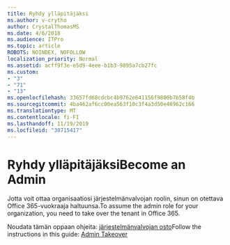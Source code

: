 ```yaml
---
title: Ryhdy ylläpitäjäksi
ms.author: v-crytho
author: CrystalThomasMS
ms.date: 4/6/2018
ms.audience: ITPro
ms.topic: article
ROBOTS: NOINDEX, NOFOLLOW
localization_priority: Normal
ms.assetid: acff9f3e-e5d9-4eee-b1b3-9895a7cb27fc
ms.custom:
- "3"
- "71"
- "13"
ms.openlocfilehash: 33657fd68cdcbc4b9762e641156f9800b7b58f4b
ms.sourcegitcommit: 4ba462af6cc00ea563f10c3f4a3d50e46962c166
ms.translationtype: MT
ms.contentlocale: fi-FI
ms.lasthandoff: 11/19/2019
ms.locfileid: "38715417"
---
```

# <a name="become-an-admin"></a><span data-ttu-id="59562-102">Ryhdy ylläpitäjäksi</span><span class="sxs-lookup"><span data-stu-id="59562-102">Become an Admin</span></span>

<span data-ttu-id="59562-103">Jotta voit ottaa organisaatiosi järjestelmänvalvojan roolin, sinun on otettava Office 365-vuokraaja haltuunsa.</span><span class="sxs-lookup"><span data-stu-id="59562-103">To assume the admin role for your organization, you need to take over the tenant in Office 365.</span></span>
  
<span data-ttu-id="59562-104">Noudata tämän oppaan ohjeita: [järjestelmänvalvojan osto](https://docs.microsoft.com/azure/active-directory/users-groups-roles/domains-admin-takeover)</span><span class="sxs-lookup"><span data-stu-id="59562-104">Follow the instructions in this guide: [Admin Takeover](https://docs.microsoft.com/azure/active-directory/users-groups-roles/domains-admin-takeover)</span></span>